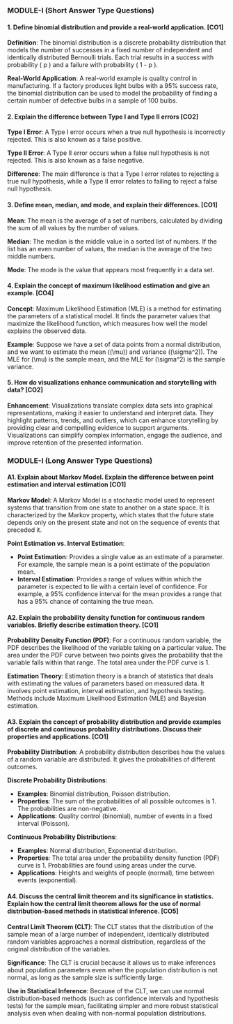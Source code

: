 ### MODULE-I (Short Answer Type Questions)

#### 1. Define binomial distribution and provide a real-world application. [CO1]

**Definition**: The binomial distribution is a discrete probability distribution that models the number of successes in a fixed number of independent and identically distributed Bernoulli trials. Each trial results in a success with probability \( p \) and a failure with probability \( 1 - p \).

**Real-World Application**: A real-world example is quality control in manufacturing. If a factory produces light bulbs with a 95% success rate, the binomial distribution can be used to model the probability of finding a certain number of defective bulbs in a sample of 100 bulbs.

#### 2. Explain the difference between Type I and Type II errors [CO2]

**Type I Error**: A Type I error occurs when a true null hypothesis is incorrectly rejected. This is also known as a false positive.

**Type II Error**: A Type II error occurs when a false null hypothesis is not rejected. This is also known as a false negative.

**Difference**: The main difference is that a Type I error relates to rejecting a true null hypothesis, while a Type II error relates to failing to reject a false null hypothesis.

#### 3. Define mean, median, and mode, and explain their differences. [CO1]

**Mean**: The mean is the average of a set of numbers, calculated by dividing the sum of all values by the number of values.

**Median**: The median is the middle value in a sorted list of numbers. If the list has an even number of values, the median is the average of the two middle numbers.

**Mode**: The mode is the value that appears most frequently in a data set.

#### 4. Explain the concept of maximum likelihood estimation and give an example. [CO4]

**Concept**: Maximum Likelihood Estimation (MLE) is a method for estimating the parameters of a statistical model. It finds the parameter values that maximize the likelihood function, which measures how well the model explains the observed data.

**Example**: Suppose we have a set of data points from a normal distribution, and we want to estimate the mean (\(\mu\)) and variance (\(\sigma^2\)). The MLE for \(\mu\) is the sample mean, and the MLE for \(\sigma^2\) is the sample variance.

#### 5. How do visualizations enhance communication and storytelling with data? [CO2]

**Enhancement**: Visualizations translate complex data sets into graphical representations, making it easier to understand and interpret data. They highlight patterns, trends, and outliers, which can enhance storytelling by providing clear and compelling evidence to support arguments. Visualizations can simplify complex information, engage the audience, and improve retention of the presented information.

### MODULE-I (Long Answer Type Questions)

#### A1. Explain about Markov Model. Explain the difference between point estimation and interval estimation [CO1]

**Markov Model**: A Markov Model is a stochastic model used to represent systems that transition from one state to another on a state space. It is characterized by the Markov property, which states that the future state depends only on the present state and not on the sequence of events that preceded it.

**Point Estimation vs. Interval Estimation**:
- **Point Estimation**: Provides a single value as an estimate of a parameter. For example, the sample mean is a point estimate of the population mean.
- **Interval Estimation**: Provides a range of values within which the parameter is expected to lie with a certain level of confidence. For example, a 95% confidence interval for the mean provides a range that has a 95% chance of containing the true mean.

#### A2. Explain the probability density function for continuous random variables. Briefly describe estimation theory. [CO1]

**Probability Density Function (PDF)**: For a continuous random variable, the PDF describes the likelihood of the variable taking on a particular value. The area under the PDF curve between two points gives the probability that the variable falls within that range. The total area under the PDF curve is 1.

**Estimation Theory**: Estimation theory is a branch of statistics that deals with estimating the values of parameters based on measured data. It involves point estimation, interval estimation, and hypothesis testing. Methods include Maximum Likelihood Estimation (MLE) and Bayesian estimation.

#### A3. Explain the concept of probability distribution and provide examples of discrete and continuous probability distributions. Discuss their properties and applications. [CO1]

**Probability Distribution**: A probability distribution describes how the values of a random variable are distributed. It gives the probabilities of different outcomes.

**Discrete Probability Distributions**: 
- **Examples**: Binomial distribution, Poisson distribution.
- **Properties**: The sum of the probabilities of all possible outcomes is 1. The probabilities are non-negative.
- **Applications**: Quality control (binomial), number of events in a fixed interval (Poisson).

**Continuous Probability Distributions**:
- **Examples**: Normal distribution, Exponential distribution.
- **Properties**: The total area under the probability density function (PDF) curve is 1. Probabilities are found using areas under the curve.
- **Applications**: Heights and weights of people (normal), time between events (exponential).

#### A4. Discuss the central limit theorem and its significance in statistics. Explain how the central limit theorem allows for the use of normal distribution-based methods in statistical inference. [CO5]

**Central Limit Theorem (CLT)**: The CLT states that the distribution of the sample mean of a large number of independent, identically distributed random variables approaches a normal distribution, regardless of the original distribution of the variables. 

**Significance**: The CLT is crucial because it allows us to make inferences about population parameters even when the population distribution is not normal, as long as the sample size is sufficiently large.

**Use in Statistical Inference**: Because of the CLT, we can use normal distribution-based methods (such as confidence intervals and hypothesis tests) for the sample mean, facilitating simpler and more robust statistical analysis even when dealing with non-normal population distributions.



